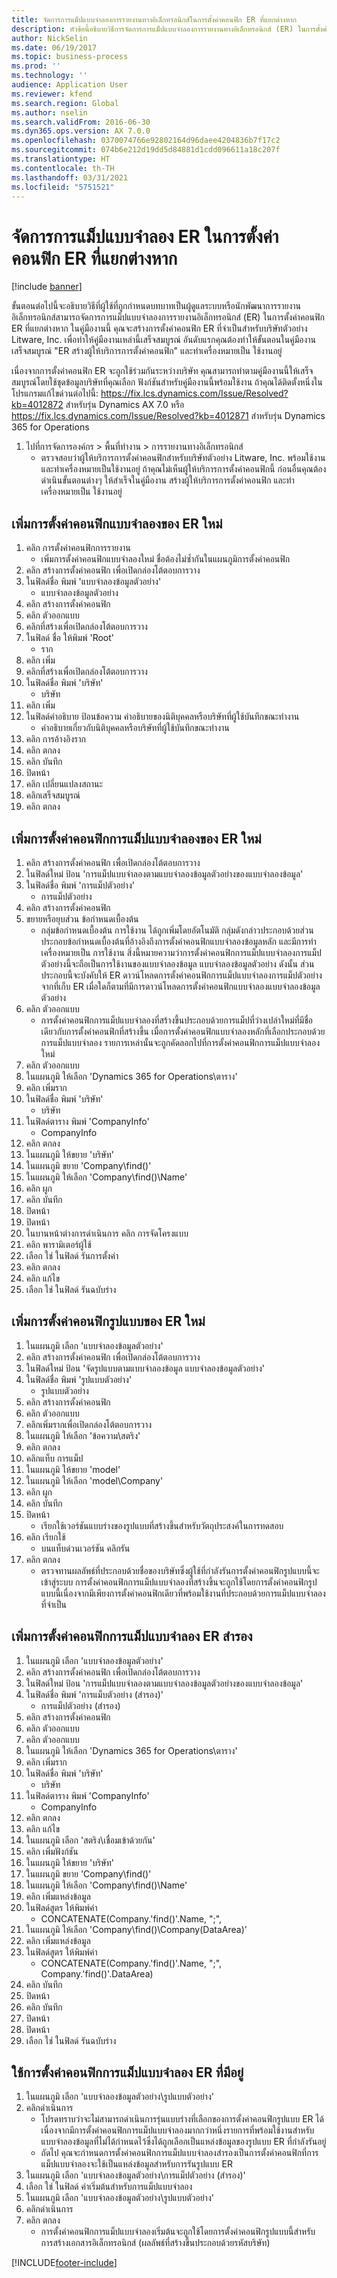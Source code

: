 ```yaml
---
title: จัดการการแม็ปแบบจำลองการรายงานทางอิเล็กทรอนิกส์ในการตั้งค่าคอนฟิก ER ที่แยกต่างหาก
description: หัวข้อนี้อธิบายวิธีการจัดการการแม็ปแบบจำลองการรายงานทางอิเล็กทรอนิกส์ (ER) ในการตั้งค่าคอนฟิก ER ที่แยกต่างหาก
author: NickSelin
ms.date: 06/19/2017
ms.topic: business-process
ms.prod: ''
ms.technology: ''
audience: Application User
ms.reviewer: kfend
ms.search.region: Global
ms.author: nselin
ms.search.validFrom: 2016-06-30
ms.dyn365.ops.version: AX 7.0.0
ms.openlocfilehash: 0370074766e92802164d96daee4204836b7f17c2
ms.sourcegitcommit: 074b6e212d19dd5d84881d1cdd096611a18c207f
ms.translationtype: HT
ms.contentlocale: th-TH
ms.lasthandoff: 03/31/2021
ms.locfileid: "5751521"
---
```

# <a name="manage-er-model-mapping-in-separate-er-configurations"></a>จัดการการแม็ปแบบจำลอง ER ในการตั้งค่าคอนฟิก ER ที่แยกต่างหาก

[!include [banner](../../includes/banner.md)]

ขั้นตอนต่อไปนี้จะอธิบายวิธีที่ผู้ใช้ที่ถูกกำหนดบทบาทเป็นผู้ดูแลระบบหรือนักพัฒนาการรายงานอิเล็กทรอนิกส์สามารถจัดการการแม็ปแบบจำลองการรายงานอิเล็กทรอนิกส์ (ER) ในการตั้งค่าคอนฟิก ER ที่แยกต่างหาก ในคู่มืองานนี้ คุณจะสร้างการตั้งค่าคอนฟิก ER ที่จำเป็นสำหรับบริษัทตัวอย่าง Litware, Inc. เพื่อทำให้คู่มืองานเหล่านี้เสร็จสมบูรณ์ อันดับแรกคุณต้องทำให้ขั้นตอนในคู่มืองานเสร็จสมบูรณ์ "ER สร้างผู้ให้บริการการตั้งค่าคอนฟิก" และทำเครื่องหมายเป็น ใช้งานอยู่ 

เนื่องจากการตั้งค่าคอนฟิก ER จะถูกใช้ร่วมกันระหว่างบริษัท คุณสามารถทำตามคู่มืองานนี้ให้เสร็จสมบูรณ์โดยใช้ชุดข้อมูลบริษัทที่คุณเลือก ฟังก์ชันสำหรับคู่มืองานนี้พร้อมใช้งาน ถ้าคุณได้ติดตั้งหนึ่งในโปรแกรมแก้ไขด่วนต่อไปนี้: https://fix.lcs.dynamics.com/Issue/Resolved?kb=4012872 สำหรับรุ่น Dynamics AX 7.0 หรือ https://fix.lcs.dynamics.com/Issue/Resolved?kb=4012871 สำหรับรุ่น Dynamics 365 for Operations

1. ไปที่การจัดการองค์กร > พื้นที่ทำงาน > การรายงานทางอิเล็กทรอนิกส์
    * ตรวจสอบว่าผู้ให้บริการการตั้งค่าคอนฟิกสำหรับบริษัทตัวอย่าง Litware, Inc. พร้อมใช้งาน และทำเครื่องหมายเป็นใช้งานอยู่ ถ้าคุณไม่เห็นผู้ให้บริการการตั้งค่าคอนฟิกนี้ ก่อนอื่นคุณต้องดำเนินขั้นตอนต่างๆ ให้สำเร็จในคู่มืองาน สร้างผู้ให้บริการการตั้งค่าคอนฟิก และทำเครื่องหมายเป็น ใช้งานอยู่   

## <a name="add-a-new-er-model-configuration"></a>เพิ่มการตั้งค่าคอนฟิกแบบจำลองของ ER ใหม่
1. คลิก การตั้งค่าคอนฟิกการรายงาน
    * เพิ่มการตั้งค่าคอนฟิกแบบจำลองใหม่ ชื่อต้องไม่ซ้ำกันในแผนภูมิการตั้งค่าคอนฟิก  
2. คลิก สร้างการตั้งค่าคอนฟิก เพื่อเปิดกล่องโต้ตอบการวาง
3. ในฟิลด์ชื่อ พิมพ์ 'แบบจำลองข้อมูลตัวอย่าง'
    * แบบจำลองข้อมูลตัวอย่าง  
4. คลิก สร้างการตั้งค่าคอนฟิก
5. คลิก ตัวออกแบบ
6. คลิกที่สร้างเพื่อเปิดกล่องโต้ตอบการวาง
7. ในฟิลด์ ชื่อ ให้พิมพ์ 'Root'
    * ราก  
8. คลิก เพิ่ม
9. คลิกที่สร้างเพื่อเปิดกล่องโต้ตอบการวาง
10. ในฟิลด์ชื่อ พิมพ์ 'บริษัท'
    * บริษัท  
11. คลิก เพิ่ม
12. ในฟิลด์คำอธิบาย ป้อนข้อความ คำอธิบายของนิติบุคคลหรือบริษัทที่ผู้ใช้บันทึกขณะทำงาน 
    * คำอธิบายเกี่ยวกับนิติบุคคลหรือบริษัทที่ผู้ใช้บันทึกขณะทำงาน  
13. คลิก การอ้างอิงราก
14. คลิก ตกลง
15. คลิก บันทึก
16. ปิดหน้า
17. คลิก เปลี่ยนแปลงสถานะ
18. คลิกเสร็จสมบูรณ์
19. คลิก ตกลง 

## <a name="add-a-new-er-model-mapping-configuration"></a>เพิ่มการตั้งค่าคอนฟิกการแม็ปแบบจำลองของ ER ใหม่
1. คลิก สร้างการตั้งค่าคอนฟิก เพื่อเปิดกล่องโต้ตอบการวาง
2. ในฟิลด์ใหม่ ป้อน 'การแม็ปแบบจำลองตามแบบจำลองข้อมูลตัวอย่างของแบบจำลองข้อมูล'
3. ในฟิลด์ชื่อ พิมพ์ 'การแม็ปตัวอย่าง'
    * การแม็ปตัวอย่าง  
4. คลิก สร้างการตั้งค่าคอนฟิก
5. ขยายหรือยุบส่วน ข้อกำหนดเบื้องต้น
    * กลุ่มข้อกำหนดเบื้องต้น การใช้งาน ได้ถูกเพิ่มโดยอัตโนมัติ กลุ่มดังกล่าวประกอบด้วยส่วนประกอบข้อกำหนดเบื้องต้นที่อ้างอิงถึงการตั้งค่าคอนฟิกแบบจำลองข้อมูลหลัก และมีการทำเครื่องหมายเป็น การใช้งาน สิ่งนี้หมายความว่าการตั้งค่าคอนฟิกการแม็ปแบบจำลองการแม็ปตัวอย่างนี้จะถือเป็นการใช้งานของแบบจำลองข้อมูล แบบจำลองข้อมูลตัวอย่าง ดังนั้น ส่วนประกอบนี้จะบังคับให้ ER ดาวน์โหลดการตั้งค่าคอนฟิกการแม็ปแบบจำลองการแม็ปตัวอย่างจากที่เก็บ ER เมื่อใดก็ตามที่มีการดาวน์โหลดการตั้งค่าคอนฟิกแบบจำลองแบบจำลองข้อมูลตัวอย่าง   
6. คลิก ตัวออกแบบ
    * การตั้งค่าคอนฟิกการแม็ปแบบจำลองที่สร้างขึ้นประกอบด้วยการแม็ปที่ว่างเปล่าใหม่ที่มีชื่อเดียวกับการตั้งค่าคอนฟิกที่สร้างขึ้น เมื่อการตั้งค่าคอนฟิกแบบจำลองหลักที่เลือกประกอบด้วยการแม็ปแบบจำลอง รายการเหล่านั้นจะถูกคัดลอกไปที่การตั้งค่าคอนฟิกการแม็ปแบบจำลองใหม่   
7. คลิก ตัวออกแบบ
8. ในแผนภูมิ ให้เลือก 'Dynamics 365 for Operations\ตาราง'
9. คลิก เพิ่มราก
10. ในฟิลด์ชื่อ พิมพ์ 'บริษัท'
    * บริษัท  
11. ในฟิลด์ตาราง พิมพ์ 'CompanyInfo'
    * CompanyInfo  
12. คลิก ตกลง
13. ในแผนภูมิ ให้ขยาย 'บริษัท'
14. ในแผนภูมิ ขยาย 'Company\find()'
15. ในแผนภูมิ ให้เลือก 'Company\find()\Name'
16. คลิก ผูก
17. คลิก บันทึก
18. ปิดหน้า
19. ปิดหน้า
20. ในบานหน้าต่างการดำเนินการ คลิก การจัดโครงแบบ
21. คลิก พารามิเตอร์ผู้ใช้
22. เลือก ใช่ ในฟิลด์ รันการตั้งค่า
23. คลิก ตกลง
24. คลิก แก้ไข
25. เลือก ใช่ ในฟิลด์ รันฉบับร่าง

## <a name="add-a-new-er-format-configuration"></a>เพิ่มการตั้งค่าคอนฟิกรูปแบบของ ER ใหม่
1. ในแผนภูมิ เลือก 'แบบจำลองข้อมูลตัวอย่าง'
2. คลิก สร้างการตั้งค่าคอนฟิก เพื่อเปิดกล่องโต้ตอบการวาง
3. ในฟิลด์ใหม่ ป้อน 'จัดรูปแบบตามแบบจำลองข้อมูล แบบจำลองข้อมูลตัวอย่าง'
4. ในฟิลด์ชื่อ พิมพ์ 'รูปแบบตัวอย่าง'
    * รูปแบบตัวอย่าง  
5. คลิก สร้างการตั้งค่าคอนฟิก
6. คลิก ตัวออกแบบ
7. คลิกเพิ่มรากเพื่อเปิดกล่องโต้ตอบการวาง
8. ในแผนภูมิ ให้เลือก 'ข้อความ\สตริง'
9. คลิก ตกลง
10. คลิกแท็บ การแม็ป
11. ในแผนภูมิ ให้ขยาย 'model'
12. ในแผนภูมิ ให้เลือก 'model\Company'
13. คลิก ผูก
14. คลิก บันทึก
15. ปิดหน้า
    * เรียกใช้เวอร์ชันแบบร่างของรูปแบบที่สร้างขึ้นสำหรับวัตถุประสงค์ในการทดสอบ  
16. คลิก เรียกใช้
    * บนแท็บด่วนเวอร์ชัน คลิกรัน  
17. คลิก ตกลง
    * ตรวจทานผลลัพธ์ที่ประกอบด้วยชื่อของบริษัทซึ่งผู้ใช้ที่กำลังรันการตั้งค่าคอนฟิกรูปแบบนี้จะเข้าสู่ระบบ การตั้งค่าคอนฟิกการแม็ปแบบจำลองที่สร้างขึ้นจะถูกใช้โดยการตั้งค่าคอนฟิกรูปแบบนี้เนื่องจากมีเพียงการตั้งค่าคอนฟิกเดียวที่พร้อมใช้งานที่ประกอบด้วยการแม็ปแบบจำลองที่จำเป็น   

## <a name="add-alternative-er-model-mapping-configuration"></a>เพิ่มการตั้งค่าคอนฟิกการแม็ปแบบจำลอง ER สำรอง
1. ในแผนภูมิ เลือก 'แบบจำลองข้อมูลตัวอย่าง'
2. คลิก สร้างการตั้งค่าคอนฟิก เพื่อเปิดกล่องโต้ตอบการวาง
3. ในฟิลด์ใหม่ ป้อน 'การแม็ปแบบจำลองตามแบบจำลองข้อมูลตัวอย่างของแบบจำลองข้อมูล'
4. ในฟิลด์ชื่อ พิมพ์ 'การแม็บตัวอย่าง (สำรอง)'
    * การแม็ปตัวอย่าง (สำรอง)  
5. คลิก สร้างการตั้งค่าคอนฟิก
6. คลิก ตัวออกแบบ
7. คลิก ตัวออกแบบ
8. ในแผนภูมิ ให้เลือก 'Dynamics 365 for Operations\ตาราง'
9. คลิก เพิ่มราก
10. ในฟิลด์ชื่อ พิมพ์ 'บริษัท'
    * บริษัท  
11. ในฟิลด์ตาราง พิมพ์ 'CompanyInfo'
    * CompanyInfo  
12. คลิก ตกลง
13. คลิก แก้ไข
14. ในแผนภูมิ เลือก 'สตริง\เชื่อมเข้าด้วยกัน'
15. คลิก เพิ่มฟังก์ชัน
16. ในแผนภูมิ ให้ขยาย 'บริษัท'
17. ในแผนภูมิ ขยาย 'Company\find()'
18. ในแผนภูมิ ให้เลือก 'Company\find()\Name'
19. คลิก เพิ่มแหล่งข้อมูล
20. ในฟิลด์สูตร ให้พิมพ์ค่า
    * CONCATENATE(Company.'find()'.Name, ";",  
21. ในแผนภูมิ ให้เลือก 'Company\find()\Company(DataArea)'
22. คลิก เพิ่มแหล่งข้อมูล
23. ในฟิลด์สูตร ให้พิมพ์ค่า
    * CONCATENATE(Company.'find()'.Name, ";", Company.'find()'.DataArea)  
24. คลิก บันทึก
25. ปิดหน้า
26. คลิก บันทึก
27. ปิดหน้า
28. ปิดหน้า
29. เลือก ใช่ ในฟิลด์ รันฉบับร่าง

## <a name="use-an-existing-er-model-mapping-configuration"></a>ใช้การตั้งค่าคอนฟิกการแม็ปแบบจำลอง ER ที่มีอยู่
1. ในแผนภูมิ เลือก 'แบบจำลองข้อมูลตัวอย่าง\รูปแบบตัวอย่าง'
2. คลิกดำเนินการ
    * โปรดทราบว่าจะไม่สามารถดำเนินการรุ่นแบบร่างที่เลือกของการตั้งค่าคอนฟิกรูปแบบ ER ได้ เนื่องจากมีการตั้งค่าคอนฟิกการแม็ปแบบจำลองมากกว่าหนึ่งรายการที่พร้อมใช้งานสำหรับแบบจำลองข้อมูลที่ไม่ได้กำหนดไว้ซึ่งได้ถูกเลือกเป็นแหล่งข้อมูลของรูปแบบ ER ที่กำลังรันอยู่   
    * ถัดไป คุณจะกำหนดการตั้งค่าคอนฟิกการแม็ปแบบจำลองสำรองเป็นการตั้งค่าคอนฟิกที่การแม็ปแบบจำลองจะใช้เป็นแหล่งข้อมูลสำหรับการรันรูปแบบ ER   
3. ในแผนภูมิ เลือก 'แบบจำลองข้อมูลตัวอย่าง\การแม็ปตัวอย่าง (สำรอง)'
4. เลือก ใช่ ในฟิลด์ ค่าเริ่มต้นสำหรับการแม็ปแบบจำลอง
5. ในแผนภูมิ เลือก 'แบบจำลองข้อมูลตัวอย่าง\รูปแบบตัวอย่าง'
6. คลิกดำเนินการ
7. คลิก ตกลง 
    * การตั้งค่าคอนฟิกการแม็ปแบบจำลองเริ่มต้นจะถูกใช้โดยการตั้งค่าคอนฟิกรูปแบบนี้สำหรับการสร้างเอกสารอิเล็กทรอนิกส์ (ผลลัพธ์ที่สร้างขึ้นประกอบด้วยรหัสบริษัท)  



[!INCLUDE[footer-include](../../../../includes/footer-banner.md)]